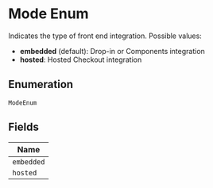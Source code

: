 
# Mode Enum

Indicates the type of front end integration. Possible values:

* **embedded** (default): Drop-in or Components integration
* **hosted**: Hosted Checkout integration

## Enumeration

`ModeEnum`

## Fields

| Name |
|  --- |
| `embedded` |
| `hosted` |

